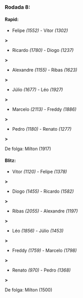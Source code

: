 ### Rodada 8:

#### Rapid:

* Felipe *(1552)*     -     Vitor *(1302)*

 **>** 
* Ricardo *(1780)*     -     Diogo *(1237)*

 **>** 
* Alexandre *(1155)*     -     Ribas *(1623)*

 **>** 
* Júlio *(1677)*     -     Léo *(1927)*

 **>** 
* Marcelo *(2113)*     -     Freddy *(1886)*

 **>** 
* Pedro *(1180)*     -     Renato *(1277)*

 **>** 

De folga: Milton (1917)

#### Blitz:

* Vitor *(1120)*     -     Felipe *(1378)*

 **>** 
* Diogo *(1455)*     -     Ricardo *(1582)*

 **>** 
* Ribas *(2055)*     -     Alexandre *(1197)*

 **>** 
* Léo *(1856)*     -     Júlio *(1453)*

 **>** 
* Freddy *(1759)*     -     Marcelo *(1798)*

 **>** 
* Renato *(970)*     -     Pedro *(1368)*

 **>** 

De folga: Milton (1500)

